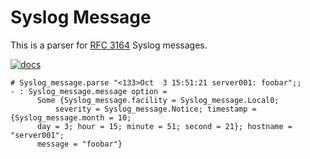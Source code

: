 # Syslog Message

This is a parser for [RFC 3164](https://tools.ietf.org/html/rfc3164) Syslog messages.

[![docs](https://img.shields.io/badge/doc-online-blue.svg)](http://verbosemo.de/syslog-message/)

    # Syslog_message.parse "<133>Oct  3 15:51:21 server001: foobar";;
    - : Syslog_message.message option =
          Some {Syslog_message.facility = Syslog_message.Local0;
	          severity = Syslog_message.Notice; timestamp = {Syslog_message.month = 10;
		  day = 3; hour = 15; minute = 51; second = 21}; hostname = "server001";
		  message = "foobar"}
